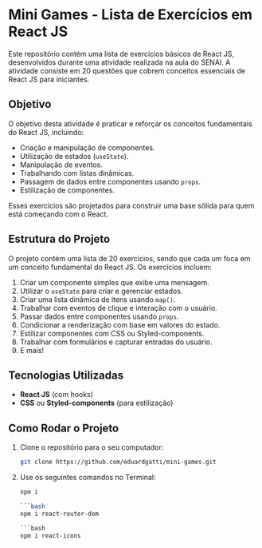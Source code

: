 # Mini Games - Lista de Exercícios em React JS

Este repositório contém uma lista de exercícios básicos de React JS, desenvolvidos durante uma atividade realizada na aula do SENAI. A atividade consiste em 20 questões que cobrem conceitos essenciais de React JS para iniciantes.

## Objetivo

O objetivo desta atividade é praticar e reforçar os conceitos fundamentais do React JS, incluindo:

- Criação e manipulação de componentes.
- Utilização de estados (`useState`).
- Manipulação de eventos.
- Trabalhando com listas dinâmicas.
- Passagem de dados entre componentes usando `props`.
- Estilização de componentes.

Esses exercícios são projetados para construir uma base sólida para quem está começando com o React.

## Estrutura do Projeto

O projeto contém uma lista de 20 exercícios, sendo que cada um foca em um conceito fundamental do React JS. Os exercícios incluem:

1. Criar um componente simples que exibe uma mensagem.
2. Utilizar o `useState` para criar e gerenciar estados.
3. Criar uma lista dinâmica de itens usando `map()`.
4. Trabalhar com eventos de clique e interação com o usuário.
5. Passar dados entre componentes usando `props`.
6. Condicionar a renderização com base em valores do estado.
7. Estilizar componentes com CSS ou Styled-components.
8. Trabalhar com formulários e capturar entradas do usuário.
9. E mais!

## Tecnologias Utilizadas

- **React JS** (com hooks)
- **CSS** ou **Styled-components** (para estilização)

## Como Rodar o Projeto

1. Clone o repositório para o seu computador:
   ```bash
   git clone https://github.com/eduardgatti/mini-games.git

2. Use os seguintes comandos no Terminal:
   ```bash
   npm i
   
   ```bash
   npm i react-router-dom
   
   ```bash
   npm i react-icons

